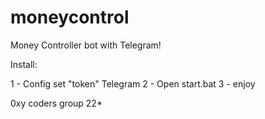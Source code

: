 # moneycontrol
Money Controller bot with Telegram!


Install:

1 - Config set "token" Telegram
2 - Open start.bat
3 - enjoy

0xy coders group 22*
